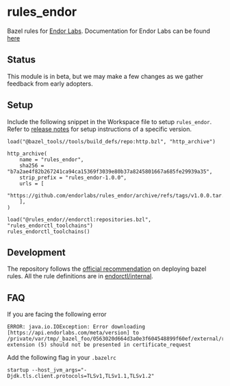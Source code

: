 # rules_endor

Bazel rules for [Endor Labs](https://app.endorlabs.com/login). Documentation for Endor Labs can be found [here](https://docs.api.endorlabs.com)

## Status

This module is in beta, but we may make a few changes as we gather feedback from early adopters.

## Setup

Include the following snippet in the Workspace file to setup `rules_endor`. Refer to [release notes](https://github.com/endorlabs/rules_endor/releases) for setup instructions of a specific version.

```starlark
load("@bazel_tools//tools/build_defs/repo:http.bzl", "http_archive")

http_archive(
    name = "rules_endor",
    sha256 = "b7a2ae4f82b267241ca94ca15369f3039e80b37a8245801667a685fe29939a35",
    strip_prefix = "rules_endor-1.0.0",
    urls = [
        "https://github.com/endorlabs/rules_endor/archive/refs/tags/v1.0.0.tar.gz",
    ],
)

load("@rules_endor//endorctl:repositories.bzl", "rules_endorctl_toolchains")
rules_endorctl_toolchains()
```

## Development

The repository follows the [official recommendation](https://bazel.build/rules/deploying) on deploying bazel rules.
All the rule definitions are in [endorctl/internal](endorctl/internal).

## FAQ

If you are facing the following error

```
ERROR: java.io.IOException: Error downloading [https://api.endorlabs.com/meta/version] to /private/var/tmp/_bazel_foo/0563020d664d3a0e3f604548899f60ef/external/rules_endorctl_toolchains/versions.json: extension (5) should not be presented in certificate_request
```

Add the following flag in your `.bazelrc`

```
startup --host_jvm_args="-Djdk.tls.client.protocols=TLSv1,TLSv1.1,TLSv1.2"
```